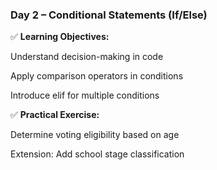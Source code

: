 ### Day 2 – Conditional Statements (If/Else)
✅ __Learning Objectives:__

Understand decision-making in code

Apply comparison operators in conditions

Introduce elif for multiple conditions

✅ __Practical Exercise:__

Determine voting eligibility based on age

Extension: Add school stage classification